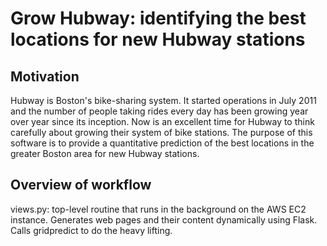 Grow Hubway: identifying the best locations for new Hubway stations
===================================================================


## Motivation

Hubway is Boston's bike-sharing system.  It started operations in July 2011 and
the number of people taking rides every day has been growing year over year
since its inception.  Now is an excellent time for Hubway to think carefully
about growing their system of bike stations.  The purpose of this software is
to provide a quantitative prediction of the best locations in the greater
Boston area for new Hubway stations.

## Overview of workflow

views.py: top-level routine that runs in the background on the AWS EC2
instance.  Generates web pages and their content dynamically using Flask.
Calls gridpredict to do the heavy lifting.
